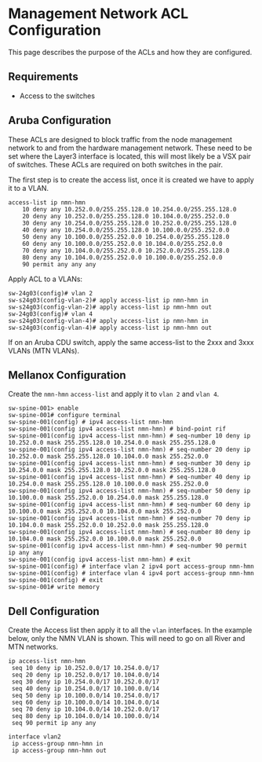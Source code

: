 # Management Network ACL Configuration

This page describes the purpose of the ACLs and how they are configured.

## Requirements
- Access to the switches 

## Aruba Configuration

These ACLs are designed to block traffic from the node management network to and from the hardware management network.
These need to be set where the Layer3 interface is located, this will most likely be a VSX pair of switches. These ACLs are required on both switches in the pair.

The first step is to create the access list, once it is created we have to apply it to a VLAN.
```
access-list ip nmn-hmn
    10 deny any 10.252.0.0/255.255.128.0 10.254.0.0/255.255.128.0 
    20 deny any 10.252.0.0/255.255.128.0 10.104.0.0/255.252.0.0
    30 deny any 10.254.0.0/255.255.128.0 10.252.0.0/255.255.128.0 
    40 deny any 10.254.0.0/255.255.128.0 10.100.0.0/255.252.0.0
    50 deny any 10.100.0.0/255.252.0.0 10.254.0.0/255.255.128.0 
    60 deny any 10.100.0.0/255.252.0.0 10.104.0.0/255.252.0.0
    70 deny any 10.104.0.0/255.252.0.0 10.252.0.0/255.255.128.0 
    80 deny any 10.104.0.0/255.252.0.0 10.100.0.0/255.252.0.0
    90 permit any any any
```

Apply ACL to a VLANs:
```
sw-24g03(config)# vlan 2
sw-s24g03(config-vlan-2)# apply access-list ip nmn-hmn in
sw-s24g03(config-vlan-2)# apply access-list ip nmn-hmn out
sw-24g03(config)# vlan 4
sw-s24g03(config-vlan-4)# apply access-list ip nmn-hmn in
sw-s24g03(config-vlan-4)# apply access-list ip nmn-hmn out
```

If on an Aruba CDU switch, apply the same access-list to the 2xxx and 3xxx VLANs (MTN VLANs).

## Mellanox Configuration

Create the `nmn-hmn` `access-list` and apply it to `vlan 2` and `vlan 4`.

```
sw-spine-001> enable
sw-spine-001# configure terminal
sw-spine-001(config) # ipv4 access-list nmn-hmn
sw-spine-001(config ipv4 access-list nmn-hmn) # bind-point rif
sw-spine-001(config ipv4 access-list nmn-hmn) # seq-number 10 deny ip 10.252.0.0 mask 255.255.128.0 10.254.0.0 mask 255.255.128.0
sw-spine-001(config ipv4 access-list nmn-hmn) # seq-number 20 deny ip 10.252.0.0 mask 255.255.128.0 10.104.0.0 mask 255.252.0.0
sw-spine-001(config ipv4 access-list nmn-hmn) # seq-number 30 deny ip 10.254.0.0 mask 255.255.128.0 10.252.0.0 mask 255.255.128.0
sw-spine-001(config ipv4 access-list nmn-hmn) # seq-number 40 deny ip 10.254.0.0 mask 255.255.128.0 10.100.0.0 mask 255.252.0.0
sw-spine-001(config ipv4 access-list nmn-hmn) # seq-number 50 deny ip 10.100.0.0 mask 255.252.0.0 10.254.0.0 mask 255.255.128.0
sw-spine-001(config ipv4 access-list nmn-hmn) # seq-number 60 deny ip 10.100.0.0 mask 255.252.0.0 10.104.0.0 mask 255.252.0.0
sw-spine-001(config ipv4 access-list nmn-hmn) # seq-number 70 deny ip 10.104.0.0 mask 255.252.0.0 10.252.0.0 mask 255.255.128.0
sw-spine-001(config ipv4 access-list nmn-hmn) # seq-number 80 deny ip 10.104.0.0 mask 255.252.0.0 10.100.0.0 mask 255.252.0.0
sw-spine-001(config ipv4 access-list nmn-hmn) # seq-number 90 permit ip any any
sw-spine-001(config ipv4 access-list nmn-hmn) # exit
sw-spine-001(config) # interface vlan 2 ipv4 port access-group nmn-hmn
sw-spine-001(config) # interface vlan 4 ipv4 port access-group nmn-hmn
sw-spine-001(config) # exit
sw-spine-001# write memory
```

## Dell Configuration

Create the Access list then apply it to all the `vlan` interfaces. In the example below, only the NMN VLAN is shown. This will need to go on all River and MTN networks.

```
ip access-list nmn-hmn
 seq 10 deny ip 10.252.0.0/17 10.254.0.0/17
 seq 20 deny ip 10.252.0.0/17 10.104.0.0/14
 seq 30 deny ip 10.254.0.0/17 10.252.0.0/17
 seq 40 deny ip 10.254.0.0/17 10.100.0.0/14
 seq 50 deny ip 10.100.0.0/14 10.254.0.0/17
 seq 60 deny ip 10.100.0.0/14 10.104.0.0/14
 seq 70 deny ip 10.104.0.0/14 10.252.0.0/17
 seq 80 deny ip 10.104.0.0/14 10.100.0.0/14
 seq 90 permit ip any any
```

```
interface vlan2
 ip access-group nmn-hmn in
 ip access-group nmn-hmn out
```

